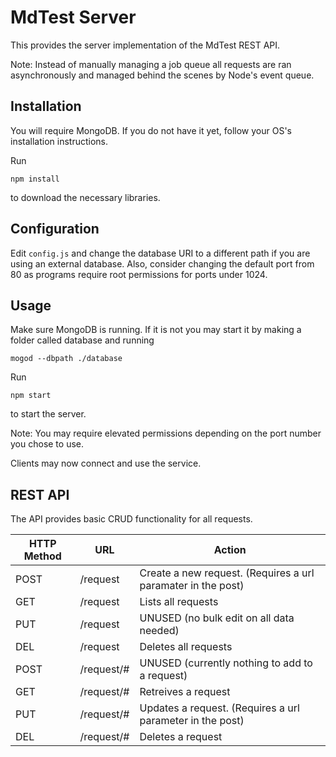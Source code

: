 # MdTest Server
This provides the server implementation of the MdTest REST API.

Note: Instead of manually managing a job queue all requests are ran asynchronously and managed behind
the scenes by Node's event queue.

## Installation
You will require MongoDB. If you do not have it yet, follow your OS's installation instructions.

Run
```
npm install
```
to download the necessary libraries.

## Configuration
Edit `config.js` and change the database URI to a different path if you are using an external database.
Also, consider changing the default port from 80 as programs require root permissions for ports under 1024.

## Usage
Make sure MongoDB is running. If it is not you may start it by making a folder called database and running
```
mogod --dbpath ./database
```

Run
```
npm start
```

to start the server.

Note: You may require elevated permissions depending on the port number you chose to use.

Clients may now connect and use the service.

## REST API
The API provides basic CRUD functionality for all requests.

HTTP Method | URL | Action
------------|-----|--------
POST | /request | Create a new request. (Requires a url paramater in the post)
GET | /request | Lists all requests
PUT | /request | UNUSED (no bulk edit on all data needed)
DEL | /request | Deletes all requests
POST | /request/# | UNUSED (currently nothing to add to a request)
GET | /request/# | Retreives a request
PUT | /request/# | Updates a request. (Requires a url parameter in the post)
DEL | /request/# | Deletes a request
